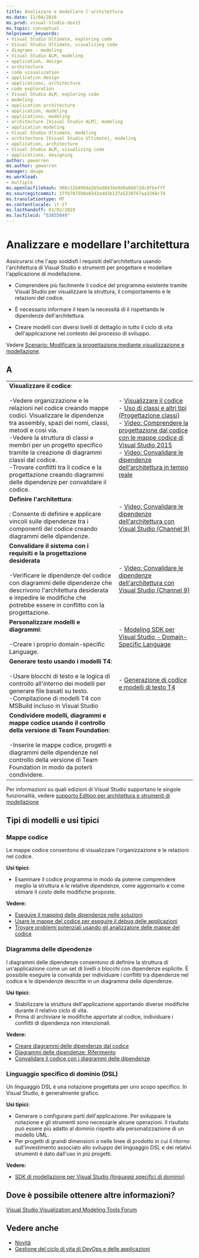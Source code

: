 ```yaml
---
title: Analizzare e modellare l'architettura
ms.date: 11/04/2016
ms.prod: visual-studio-dev15
ms.topic: conceptual
helpviewer_keywords:
- Visual Studio Ultimate, exploring code
- Visual Studio Ultimate, visualizing code
- diagrams - modeling
- Visual Studio ALM, modeling
- application, design
- architecture
- code visualization
- application design
- applications, architecture
- code exploration
- Visual Studio ALM, exploring code
- modeling
- application architecture
- application, modeling
- applications, modeling
- architecture [Visual Studio ALM], modeling
- application modeling
- Visual Studio Ultimate, modeling
- architecture [Visual Studio Ultimate], modeling
- application, architecture
- Visual Studio ALM, visualizing code
- applications, designing
author: gewarren
ms.author: gewarren
manager: douge
ms.workload:
- multiple
ms.openlocfilehash: 986c32b0994e2b5ed0434e9d9a6b672dc0fbefff
ms.sourcegitcommit: 37fb7075b0a65d2add3b137a5230767aa3266c74
ms.translationtype: MT
ms.contentlocale: it-IT
ms.lasthandoff: 01/02/2019
ms.locfileid: "53855049"
---
```

# <a name="analyze-and-model-your-architecture"></a>Analizzare e modellare l'architettura

Assicurarsi che l'app soddisfi i requisiti dell'architettura usando l'architettura di Visual Studio e strumenti per progettare e modellare l'applicazione di modellazione.

* Comprendere più facilmente il codice del programma esistente tramite Visual Studio per visualizzare la struttura, il comportamento e le relazioni del codice.

* È necessario informare il team la necessità di il rispettando le dipendenze dell'architettura.

* Creare modelli con diversi livelli di dettaglio in tutto il ciclo di vita dell'applicazione nel contesto del processo di sviluppo.

Vedere [Scenario: Modificare la progettazione mediante visualizzazione e modellazione](../modeling/scenario-change-your-design-using-visualization-and-modeling.md).

## <a name="to"></a>A

|||
|-|-|
|**Visualizzare il codice**:<br /><br /> -Vedere organizzazione e le relazioni nel codice creando mappe codici. Visualizzare le dipendenze tra assembly, spazi dei nomi, classi, metodi e così via.<br />-Vedere la struttura di classi e membri per un progetto specifico tramite la creazione di diagrammi classi dal codice.<br />-Trovare conflitti tra il codice e la progettazione creando diagrammi delle dipendenze per convalidare il codice.|-   [Visualizzare il codice](../modeling/visualize-code.md)<br />-   [Uso di classi e altri tipi (Progettazione classi)](../ide/class-designer/designing-and-viewing-classes-and-types.md)<br />-   [Video: Comprendere la progettazione dal codice con le mappe codice di Visual Studio 2015](https://channel9.msdn.com/Events/Visual-Studio/Connect-event-2015/502)<br />-   [Video: Convalidare le dipendenze dell'architettura in tempo reale](https://sec.ch9.ms/sessions/69613110-c334-4f25-bb36-08e5a93456b5/170ValidateArchitectureDependenciesWithVisualStudio.mp4)|
|**Definire l'architettura**:<br /><br /> : Consente di definire e applicare vincoli sulle dipendenze tra i componenti del codice creando diagrammi delle dipendenze.|-   [Video: Convalidare le dipendenze dell'architettura con Visual Studio (Channel 9)](https://channel9.msdn.com/Events/Connect/2016/170)|
|**Convalidare il sistema con i requisiti e la progettazione desiderata**<br /><br /> -Verificare le dipendenze del codice con diagrammi delle dipendenze che descrivono l'architettura desiderata e impedire le modifiche che potrebbe essere in conflitto con la progettazione.|-   [Video: Convalidare le dipendenze dell'architettura con Visual Studio (Channel 9)](https://channel9.msdn.com/Events/Connect/2016/170)|
|**Personalizzare modelli e diagrammi**:<br /><br /> -Creare i proprio domain-specific Language.|-   [Modeling SDK per Visual Studio - Domain-Specific Language](../modeling/modeling-sdk-for-visual-studio-domain-specific-languages.md)|
|**Generare testo usando i modelli T4**:<br /><br /> -Usare blocchi di testo e la logica di controllo all'interno dei modelli per generare file basati su testo.<br /> -Compilazione di modelli T4 con MSBuild incluso in Visual Studio|-   [Generazione di codice e modelli di testo T4](../modeling/code-generation-and-t4-text-templates.md)|
|**Condividere modelli, diagrammi e mappe codice usando il controllo della versione di Team Foundation**:<br /><br /> -Inserire le mappe codice, progetti e diagrammi delle dipendenze nel controllo della versione di Team Foundation in modo da poterli condividere.| |

Per informazioni su quali edizioni di Visual Studio supportano le singole funzionalità, vedere [supporto Edition per architettura e strumenti di modellazione](../modeling/what-s-new-for-design-in-visual-studio.md#VersionSupport)

## <a name="types-of-models-and-typical-uses"></a>Tipi di modelli e usi tipici

### <a name="code-maps"></a>Mappe codice
Le mappe codice consentono di visualizzare l'organizzazione e le relazioni nel codice.

**Usi tipici:**

-   Esaminare il codice programma in modo da poterne comprendere meglio la struttura e le relative dipendenze, come aggiornarlo e come stimare il costo delle modifiche proposte.

**Vedere:**

-   [Eseguire il mapping delle dipendenze nelle soluzioni](../modeling/map-dependencies-across-your-solutions.md)
-   [Usare le mappe del codice per eseguire il debug delle applicazioni](../modeling/use-code-maps-to-debug-your-applications.md)
-   [Trovare problemi potenziali usando gli analizzatore delle mappe del codice](../modeling/find-potential-problems-using-code-map-analyzers.md)

### <a name="dependency-diagram"></a>Diagramma delle dipendenze
I diagrammi delle dipendenze consentono di definire la struttura di un'applicazione come un set di livelli o blocchi con dipendenze esplicite. È possibile eseguire la convalida per individuare i conflitti tra dipendenze nel codice e le dipendenze descritte in un diagramma delle dipendenze.

**Usi tipici:**

-   Stabilizzare la struttura dell'applicazione apportando diverse modifiche durante il relativo ciclo di vita.
-   Prima di archiviare le modifiche apportate al codice, individuare i conflitti di dipendenza non intenzionali.

**Vedere:**

-   [Creare diagrammi delle dipendenze dal codice](../modeling/create-layer-diagrams-from-your-code.md)
-   [Diagrammi delle dipendenze: Riferimento](../modeling/layer-diagrams-reference.md)
-   [Convalidare il codice con i diagrammi delle dipendenze](../modeling/validate-code-with-layer-diagrams.md)

### <a name="domain-specific-language-dsl"></a>Linguaggio specifico di dominio (DSL)
Un linguaggio DSL è una notazione progettata per uno scopo specifico. In Visual Studio, è generalmente grafico.

**Usi tipici:**

-   Generare o configurare parti dell'applicazione. Per sviluppare la notazione e gli strumenti sono necessarie alcune operazioni. Il risultato può essere più adatto al dominio rispetto alla personalizzazione di un modello UML.
-   Per progetti di grandi dimensioni o nelle linee di prodotto in cui il ritorno sull'investimento associato allo sviluppo del linguaggio DSL e dei relativi strumenti è dato dall'uso in più progetti.

**Vedere:**

-   [SDK di modellazione per Visual Studio (linguaggi specifici di dominio)](../modeling/modeling-sdk-for-visual-studio-domain-specific-languages.md)

## <a name="where-can-i-get-more-information"></a>Dove è possibile ottenere altre informazioni?

[Visual Studio Visualization and Modeling Tools Forum](http://go.microsoft.com/fwlink/?LinkId=184720)

## <a name="see-also"></a>Vedere anche

- [Novità](../modeling/what-s-new-for-design-in-visual-studio.md)
- [Gestione del ciclo di vita di DevOps e delle applicazioni](/azure/devops/user-guide/devops-alm-overview)
